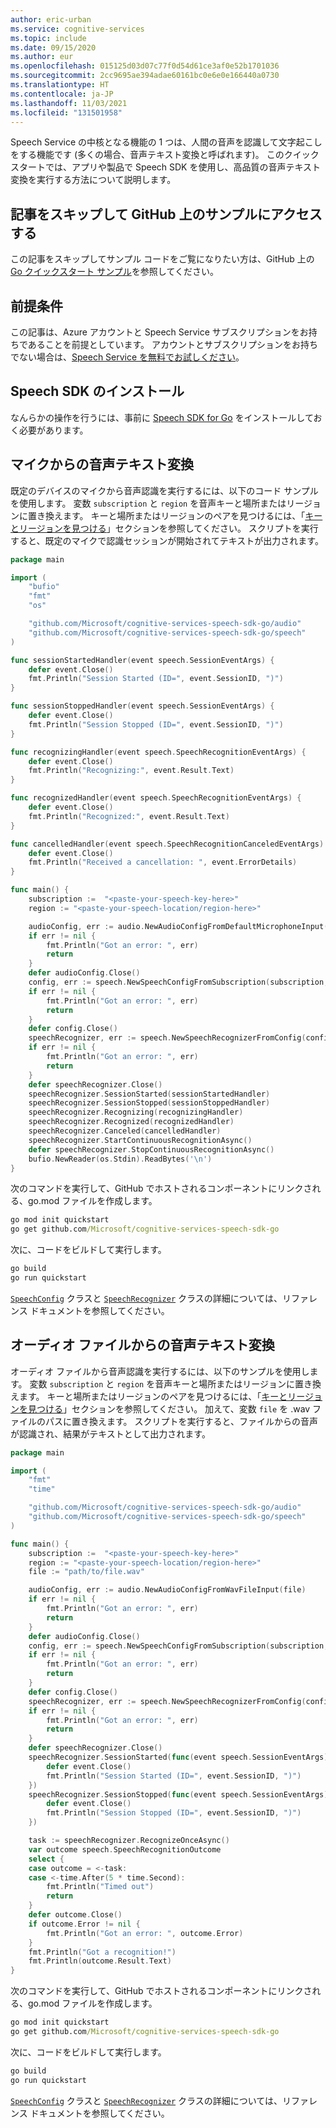```yaml
---
author: eric-urban
ms.service: cognitive-services
ms.topic: include
ms.date: 09/15/2020
ms.author: eur
ms.openlocfilehash: 015125d03d07c77f0d54d61ce3af0e52b1701036
ms.sourcegitcommit: 2cc9695ae394adae60161bc0e6e0e166440a0730
ms.translationtype: HT
ms.contentlocale: ja-JP
ms.lasthandoff: 11/03/2021
ms.locfileid: "131501958"
---
```

Speech Service の中核となる機能の 1 つは、人間の音声を認識して文字起こしをする機能です (多くの場合、音声テキスト変換と呼ばれます)。 このクイックスタートでは、アプリや製品で Speech SDK を使用し、高品質の音声テキスト変換を実行する方法について説明します。

## <a name="skip-to-samples-on-github"></a>記事をスキップして GitHub 上のサンプルにアクセスする

この記事をスキップしてサンプル コードをご覧になりたい方は、GitHub 上の [Go クイックスタート サンプル](https://github.com/microsoft/cognitive-services-speech-sdk-go/tree/master/samples/recognizer)を参照してください。

## <a name="prerequisites"></a>前提条件

この記事は、Azure アカウントと Speech Service サブスクリプションをお持ちであることを前提としています。 アカウントとサブスクリプションをお持ちでない場合は、[Speech Service を無料でお試しください](../../../overview.md#try-the-speech-service-for-free)。

## <a name="install-the-speech-sdk"></a>Speech SDK のインストール

なんらかの操作を行うには、事前に [Speech SDK for Go](../../../quickstarts/setup-platform.md?pivots=programming-language-go&tabs=dotnet%252cwindows%252cjre%252cbrowser) をインストールしておく必要があります。

## <a name="speech-to-text-from-microphone"></a>マイクからの音声テキスト変換

既定のデバイスのマイクから音声認識を実行するには、以下のコード サンプルを使用します。 変数 `subscription` と `region` を音声キーと場所またはリージョンに置き換えます。 キーと場所またはリージョンのペアを見つけるには、「[キーとリージョンを見つける](../../../overview.md#find-keys-and-locationregion)」セクションを参照してください。 スクリプトを実行すると、既定のマイクで認識セッションが開始されてテキストが出力されます。

```go
package main

import (
    "bufio"
    "fmt"
    "os"

    "github.com/Microsoft/cognitive-services-speech-sdk-go/audio"
    "github.com/Microsoft/cognitive-services-speech-sdk-go/speech"
)

func sessionStartedHandler(event speech.SessionEventArgs) {
    defer event.Close()
    fmt.Println("Session Started (ID=", event.SessionID, ")")
}

func sessionStoppedHandler(event speech.SessionEventArgs) {
    defer event.Close()
    fmt.Println("Session Stopped (ID=", event.SessionID, ")")
}

func recognizingHandler(event speech.SpeechRecognitionEventArgs) {
    defer event.Close()
    fmt.Println("Recognizing:", event.Result.Text)
}

func recognizedHandler(event speech.SpeechRecognitionEventArgs) {
    defer event.Close()
    fmt.Println("Recognized:", event.Result.Text)
}

func cancelledHandler(event speech.SpeechRecognitionCanceledEventArgs) {
    defer event.Close()
    fmt.Println("Received a cancellation: ", event.ErrorDetails)
}

func main() {
    subscription :=  "<paste-your-speech-key-here>"
    region := "<paste-your-speech-location/region-here>"

    audioConfig, err := audio.NewAudioConfigFromDefaultMicrophoneInput()
    if err != nil {
        fmt.Println("Got an error: ", err)
        return
    }
    defer audioConfig.Close()
    config, err := speech.NewSpeechConfigFromSubscription(subscription, region)
    if err != nil {
        fmt.Println("Got an error: ", err)
        return
    }
    defer config.Close()
    speechRecognizer, err := speech.NewSpeechRecognizerFromConfig(config, audioConfig)
    if err != nil {
        fmt.Println("Got an error: ", err)
        return
    }
    defer speechRecognizer.Close()
    speechRecognizer.SessionStarted(sessionStartedHandler)
    speechRecognizer.SessionStopped(sessionStoppedHandler)
    speechRecognizer.Recognizing(recognizingHandler)
    speechRecognizer.Recognized(recognizedHandler)
    speechRecognizer.Canceled(cancelledHandler)
    speechRecognizer.StartContinuousRecognitionAsync()
    defer speechRecognizer.StopContinuousRecognitionAsync()
    bufio.NewReader(os.Stdin).ReadBytes('\n')
}
```

次のコマンドを実行して、GitHub でホストされるコンポーネントにリンクされる、go.mod ファイルを作成します。

```cmd
go mod init quickstart
go get github.com/Microsoft/cognitive-services-speech-sdk-go
```

次に、コードをビルドして実行します。

```cmd
go build
go run quickstart
```

[`SpeechConfig`](https://pkg.go.dev/github.com/Microsoft/cognitive-services-speech-sdk-go@v1.15.0/speech#SpeechConfig) クラスと [`SpeechRecognizer`](https://pkg.go.dev/github.com/Microsoft/cognitive-services-speech-sdk-go@v1.15.0/speech#SpeechRecognizer) クラスの詳細については、リファレンス ドキュメントを参照してください。

## <a name="speech-to-text-from-audio-file"></a>オーディオ ファイルからの音声テキスト変換

オーディオ ファイルから音声認識を実行するには、以下のサンプルを使用します。 変数 `subscription` と `region` を音声キーと場所またはリージョンに置き換えます。 キーと場所またはリージョンのペアを見つけるには、「[キーとリージョンを見つける](../../../overview.md#find-keys-and-locationregion)」セクションを参照してください。 加えて、変数 `file` を .wav ファイルのパスに置き換えます。 スクリプトを実行すると、ファイルからの音声が認識され、結果がテキストとして出力されます。

```go
package main

import (
    "fmt"
    "time"

    "github.com/Microsoft/cognitive-services-speech-sdk-go/audio"
    "github.com/Microsoft/cognitive-services-speech-sdk-go/speech"
)

func main() {
    subscription :=  "<paste-your-speech-key-here>"
    region := "<paste-your-speech-location/region-here>"
    file := "path/to/file.wav"

    audioConfig, err := audio.NewAudioConfigFromWavFileInput(file)
    if err != nil {
        fmt.Println("Got an error: ", err)
        return
    }
    defer audioConfig.Close()
    config, err := speech.NewSpeechConfigFromSubscription(subscription, region)
    if err != nil {
        fmt.Println("Got an error: ", err)
        return
    }
    defer config.Close()
    speechRecognizer, err := speech.NewSpeechRecognizerFromConfig(config, audioConfig)
    if err != nil {
        fmt.Println("Got an error: ", err)
        return
    }
    defer speechRecognizer.Close()
    speechRecognizer.SessionStarted(func(event speech.SessionEventArgs) {
        defer event.Close()
        fmt.Println("Session Started (ID=", event.SessionID, ")")
    })
    speechRecognizer.SessionStopped(func(event speech.SessionEventArgs) {
        defer event.Close()
        fmt.Println("Session Stopped (ID=", event.SessionID, ")")
    })

    task := speechRecognizer.RecognizeOnceAsync()
    var outcome speech.SpeechRecognitionOutcome
    select {
    case outcome = <-task:
    case <-time.After(5 * time.Second):
        fmt.Println("Timed out")
        return
    }
    defer outcome.Close()
    if outcome.Error != nil {
        fmt.Println("Got an error: ", outcome.Error)
    }
    fmt.Println("Got a recognition!")
    fmt.Println(outcome.Result.Text)
}
```

次のコマンドを実行して、GitHub でホストされるコンポーネントにリンクされる、go.mod ファイルを作成します。

```cmd
go mod init quickstart
go get github.com/Microsoft/cognitive-services-speech-sdk-go
```

次に、コードをビルドして実行します。

```cmd
go build
go run quickstart
```

[`SpeechConfig`](https://pkg.go.dev/github.com/Microsoft/cognitive-services-speech-sdk-go@v1.15.0/speech#SpeechConfig) クラスと [`SpeechRecognizer`](https://pkg.go.dev/github.com/Microsoft/cognitive-services-speech-sdk-go@v1.15.0/speech#SpeechRecognizer) クラスの詳細については、リファレンス ドキュメントを参照してください。
